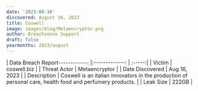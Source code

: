 ```yaml
---
date: '2023-08-16'
discovered: August 16, 2023
title: Coswell
image: images/blog/Metaencryptor.png
author: Breachsense Support
draft: false
yearmonths: 2023/august
---
```


| Data Breach Report------------:     |:-------------:    | :-----:|
| Victim      | coswell.biz      | 
| Threat Actor      |  Metaencryptor     | 
| Date Discovered      | Aug 16, 2023      | 
| Description      | Coswell is an italian innovators in the production of personal care, health food and perfumery products.      | 
| Leak Size      | 222GB      | 


